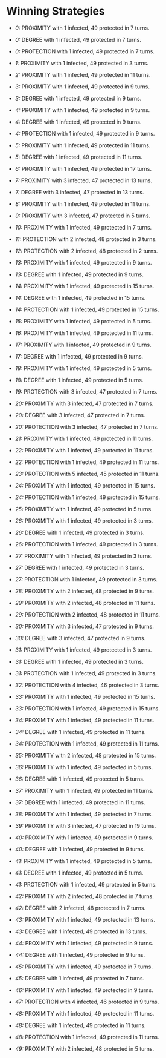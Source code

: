 # Winning Strategies

* _0:_ PROXIMITY with 1 infected, 49 protected in 7 turns.


* _0:_ DEGREE with 1 infected, 49 protected in 7 turns.


* _0:_ PROTECTION with 1 infected, 49 protected in 7 turns.


* _1:_ PROXIMITY with 1 infected, 49 protected in 3 turns.


* _2:_ PROXIMITY with 1 infected, 49 protected in 11 turns.


* _3:_ PROXIMITY with 1 infected, 49 protected in 9 turns.


* _3:_ DEGREE with 1 infected, 49 protected in 9 turns.


* _4:_ PROXIMITY with 1 infected, 49 protected in 9 turns.


* _4:_ DEGREE with 1 infected, 49 protected in 9 turns.


* _4:_ PROTECTION with 1 infected, 49 protected in 9 turns.


* _5:_ PROXIMITY with 1 infected, 49 protected in 11 turns.


* _5:_ DEGREE with 1 infected, 49 protected in 11 turns.


* _6:_ PROXIMITY with 1 infected, 49 protected in 17 turns.


* _7:_ PROXIMITY with 3 infected, 47 protected in 13 turns.


* _7:_ DEGREE with 3 infected, 47 protected in 13 turns.


* _8:_ PROXIMITY with 1 infected, 49 protected in 11 turns.


* _9:_ PROXIMITY with 3 infected, 47 protected in 5 turns.


* _10:_ PROXIMITY with 1 infected, 49 protected in 7 turns.


* _11:_ PROTECTION with 2 infected, 48 protected in 3 turns.


* _12:_ PROTECTION with 2 infected, 48 protected in 2 turns.


* _13:_ PROXIMITY with 1 infected, 49 protected in 9 turns.


* _13:_ DEGREE with 1 infected, 49 protected in 9 turns.


* _14:_ PROXIMITY with 1 infected, 49 protected in 15 turns.


* _14:_ DEGREE with 1 infected, 49 protected in 15 turns.


* _14:_ PROTECTION with 1 infected, 49 protected in 15 turns.


* _15:_ PROXIMITY with 1 infected, 49 protected in 5 turns.


* _16:_ PROXIMITY with 1 infected, 49 protected in 11 turns.


* _17:_ PROXIMITY with 1 infected, 49 protected in 9 turns.


* _17:_ DEGREE with 1 infected, 49 protected in 9 turns.


* _18:_ PROXIMITY with 1 infected, 49 protected in 5 turns.


* _18:_ DEGREE with 1 infected, 49 protected in 5 turns.


* _19:_ PROTECTION with 3 infected, 47 protected in 7 turns.


* _20:_ PROXIMITY with 3 infected, 47 protected in 7 turns.


* _20:_ DEGREE with 3 infected, 47 protected in 7 turns.


* _20:_ PROTECTION with 3 infected, 47 protected in 7 turns.


* _21:_ PROXIMITY with 1 infected, 49 protected in 11 turns.


* _22:_ PROXIMITY with 1 infected, 49 protected in 11 turns.


* _22:_ PROTECTION with 1 infected, 49 protected in 11 turns.


* _23:_ PROTECTION with 5 infected, 45 protected in 11 turns.


* _24:_ PROXIMITY with 1 infected, 49 protected in 15 turns.


* _24:_ PROTECTION with 1 infected, 49 protected in 15 turns.


* _25:_ PROXIMITY with 1 infected, 49 protected in 5 turns.


* _26:_ PROXIMITY with 1 infected, 49 protected in 3 turns.


* _26:_ DEGREE with 1 infected, 49 protected in 3 turns.


* _26:_ PROTECTION with 1 infected, 49 protected in 3 turns.


* _27:_ PROXIMITY with 1 infected, 49 protected in 3 turns.


* _27:_ DEGREE with 1 infected, 49 protected in 3 turns.


* _27:_ PROTECTION with 1 infected, 49 protected in 3 turns.


* _28:_ PROXIMITY with 2 infected, 48 protected in 9 turns.


* _29:_ PROXIMITY with 2 infected, 48 protected in 11 turns.


* _29:_ PROTECTION with 2 infected, 48 protected in 11 turns.


* _30:_ PROXIMITY with 3 infected, 47 protected in 9 turns.


* _30:_ DEGREE with 3 infected, 47 protected in 9 turns.


* _31:_ PROXIMITY with 1 infected, 49 protected in 3 turns.


* _31:_ DEGREE with 1 infected, 49 protected in 3 turns.


* _31:_ PROTECTION with 1 infected, 49 protected in 3 turns.


* _32:_ PROTECTION with 4 infected, 46 protected in 3 turns.


* _33:_ PROXIMITY with 1 infected, 49 protected in 15 turns.


* _33:_ PROTECTION with 1 infected, 49 protected in 15 turns.


* _34:_ PROXIMITY with 1 infected, 49 protected in 11 turns.


* _34:_ DEGREE with 1 infected, 49 protected in 11 turns.


* _34:_ PROTECTION with 1 infected, 49 protected in 11 turns.


* _35:_ PROXIMITY with 2 infected, 48 protected in 15 turns.


* _36:_ PROXIMITY with 1 infected, 49 protected in 5 turns.


* _36:_ DEGREE with 1 infected, 49 protected in 5 turns.


* _37:_ PROXIMITY with 1 infected, 49 protected in 11 turns.


* _37:_ DEGREE with 1 infected, 49 protected in 11 turns.


* _38:_ PROXIMITY with 1 infected, 49 protected in 7 turns.


* _39:_ PROXIMITY with 3 infected, 47 protected in 19 turns.


* _40:_ PROXIMITY with 1 infected, 49 protected in 9 turns.


* _40:_ DEGREE with 1 infected, 49 protected in 9 turns.


* _41:_ PROXIMITY with 1 infected, 49 protected in 5 turns.


* _41:_ DEGREE with 1 infected, 49 protected in 5 turns.


* _41:_ PROTECTION with 1 infected, 49 protected in 5 turns.


* _42:_ PROXIMITY with 2 infected, 48 protected in 7 turns.


* _42:_ DEGREE with 2 infected, 48 protected in 7 turns.


* _43:_ PROXIMITY with 1 infected, 49 protected in 13 turns.


* _43:_ DEGREE with 1 infected, 49 protected in 13 turns.


* _44:_ PROXIMITY with 1 infected, 49 protected in 9 turns.


* _44:_ DEGREE with 1 infected, 49 protected in 9 turns.


* _45:_ PROXIMITY with 1 infected, 49 protected in 7 turns.


* _45:_ DEGREE with 1 infected, 49 protected in 7 turns.


* _46:_ PROXIMITY with 1 infected, 49 protected in 9 turns.


* _47:_ PROTECTION with 4 infected, 46 protected in 9 turns.


* _48:_ PROXIMITY with 1 infected, 49 protected in 11 turns.


* _48:_ DEGREE with 1 infected, 49 protected in 11 turns.


* _48:_ PROTECTION with 1 infected, 49 protected in 11 turns.


* _49:_ PROXIMITY with 2 infected, 48 protected in 5 turns.


